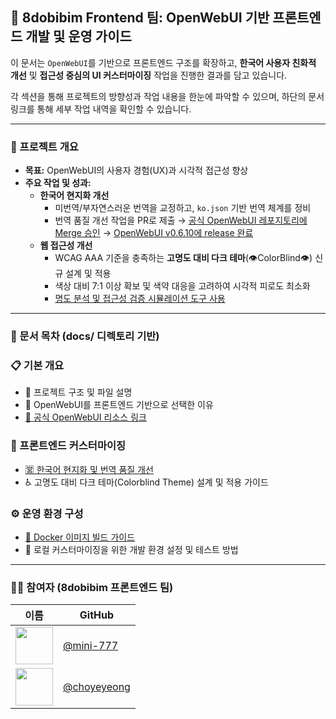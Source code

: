 ## 📘 8dobibim Frontend 팀: OpenWebUI 기반 프론트엔드 개발 및 운영 가이드

이 문서는 `OpenWebUI`를 기반으로 프론트엔드 구조를 확장하고, **한국어 사용자 친화적 개선** 및 **접근성 중심의 UI 커스터마이징** 작업을 진행한 결과를 담고 있습니다.

각 섹션을 통해 프로젝트의 방향성과 작업 내용을 한눈에 파악할 수 있으며, 하단의 문서 링크를 통해 세부 작업 내역을 확인할 수 있습니다.

---

### 🧾 프로젝트 개요

- **목표:** OpenWebUI의 사용자 경험(UX)과 시각적 접근성 향상
- **주요 작업 및 성과:**
    - **한국어 현지화 개선**
        - 미번역/부자연스러운 번역을 교정하고, `ko.json` 기반 번역 체계를 정비
        - 번역 품질 개선 작업을 PR로 제출
          → [공식 OpenWebUI 레포지토리에 Merge 승인](https://github.com/open-webui/open-webui/pull/13929)
          → [OpenWebUI v0.6.10에 release 완료](https://github.com/open-webui/open-webui/releases/tag/v0.6.10)
    - **웹 접근성 개선**
        - WCAG AAA 기준을 충족하는 **고명도 대비 다크 테마**(👁️ColorBlind👁️) 신규 설계 및 적용
        - 색상 대비 7:1 이상 확보 및 색약 대응을 고려하여 시각적 피로도 최소화
        - [명도 분석 및 접근성 검증 시뮬레이션 도구 사용](https://accessibleweb.com/color-contrast-checker/)

---

### 📁 문서 목차 (docs/ 디렉토리 기반)

### 📋 기본 개요

- 📖 프로젝트 구조 및 파일 설명
- 📘 OpenWebUI를 프론트엔드 기반으로 선택한 이유
- [🔗 공식 OpenWebUI 리소스 링크](docs/OpenWebUI_공식_리소스.md)

### 🎨 프론트엔드 커스터마이징

- [🈺 한국어 현지화 및 번역 품질 개선](docs/한국어_현지화_및_품질개선.md)
- ♿ 고명도 대비 다크 테마(Colorblind Theme) 설계 및 적용 가이드

### ⚙️ 운영 환경 구성

- [🐳 Docker 이미지 빌드 가이드](docs/Docker_이미지_빌드_가이드.md)
- 📂 로컬 커스터마이징을 위한 개발 환경 설정 및 테스트 방법

---

### 🙋‍♀️ 참여자 (8dobibim 프론트엔드 팀)

| 이름 | GitHub |
| --- | --- |
| <img src="https://github.com/mini-777.png" width="60" /> | [@mini-777](https://github.com/mini-777) |
| <img src="https://github.com/choyeyeong.png" width="60" /> | [@choyeyeong](https://github.com/choyeyeong) |
